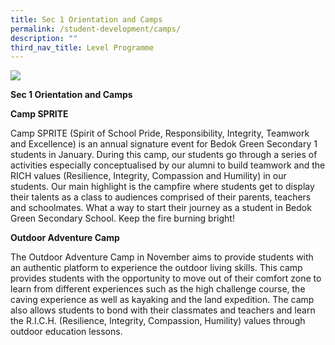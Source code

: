 ```yaml
---
title: Sec 1 Orientation and Camps
permalink: /student-development/camps/
description: ""
third_nav_title: Level Programme
---
```


![](/images/BGSS-Website-Photoshoot-5842_academiccurriculum_main.jpg)

**Sec 1 Orientation and Camps**

**Camp SPRITE**

Camp SPRITE (Spirit of School Pride, Responsibility, Integrity, Teamwork and Excellence) is an annual signature event for Bedok Green Secondary 1 students in January. During this camp, our students go through a series of activities especially conceptualised by our alumni to build teamwork and the RICH values (Resilience, Integrity, Compassion and Humility) in our students. Our main highlight is the campfire where students get to display their talents as a class to audiences comprised of their parents, teachers and schoolmates. What a way to start their journey as a student in Bedok Green Secondary School. Keep the fire burning bright!

**Outdoor Adventure Camp**

The Outdoor Adventure Camp in November aims to provide students with an authentic platform to experience the outdoor living skills. This camp provides students with the opportunity to move out of their comfort zone to learn from different experiences such as the high challenge course, the caving experience as well as kayaking and the land expedition. The camp also allows students to bond with their classmates and teachers and learn the R.I.C.H. (Resilience, Integrity, Compassion, Humility) values through outdoor education lessons.